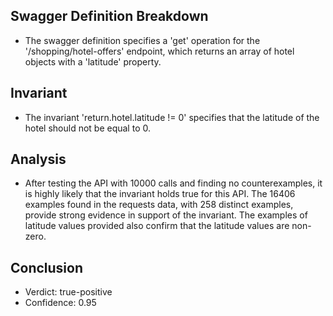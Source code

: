## Swagger Definition Breakdown
- The swagger definition specifies a 'get' operation for the '/shopping/hotel-offers' endpoint, which returns an array of hotel objects with a 'latitude' property.

## Invariant
- The invariant 'return.hotel.latitude != 0' specifies that the latitude of the hotel should not be equal to 0.

## Analysis
- After testing the API with 10000 calls and finding no counterexamples, it is highly likely that the invariant holds true for this API. The 16406 examples found in the requests data, with 258 distinct examples, provide strong evidence in support of the invariant. The examples of latitude values provided also confirm that the latitude values are non-zero.

## Conclusion
- Verdict: true-positive
- Confidence: 0.95
